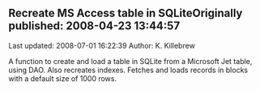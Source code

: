 ## Recreate MS Access table in SQLiteOriginally published: 2008-04-23 13:44:57 
Last updated: 2008-07-01 16:22:39 
Author: K. Killebrew 
 
A function to create and load a table in SQLite from a Microsoft Jet table, using DAO.  Also recreates indexes.  Fetches and loads records in blocks with a default size of 1000 rows.